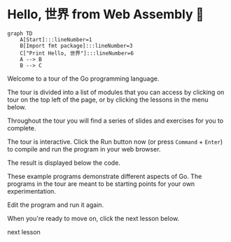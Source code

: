 # Hello, 世界 from Web Assembly :satellite:
```mermaid
graph TD
    A[Start]:::lineNumber=1
    B[Import fmt package]:::lineNumber=3
    C["Print Hello, 世界"]:::lineNumber=6
    A --> B
    B --> C
```
Welcome to a tour of the Go programming language.

The tour is divided into a list of modules that you can
access by clicking on
<a style="cursor: pointer" onclick="highlight('[title=tour]')">tour</a> on the top left of the page, or by clicking the lessons in the menu below.

Throughout the tour you will find a series of slides and exercises for you
to complete.

The tour is interactive. Click the
<a style="cursor: pointer" onclick="highlightAndClick('#runButton')">Run</a> button now
(or press `Command` + `Enter`) to compile and run the program in your web browser.

The result is displayed below the code.

These example programs demonstrate different aspects of Go. The programs in the tour are meant to be starting points for your own experimentation.

Edit the program and run it again.

When you're ready to move on, click the next lesson below.
<div class="nextLink"><a onclick="nextOpen()">next lesson</a></div>
